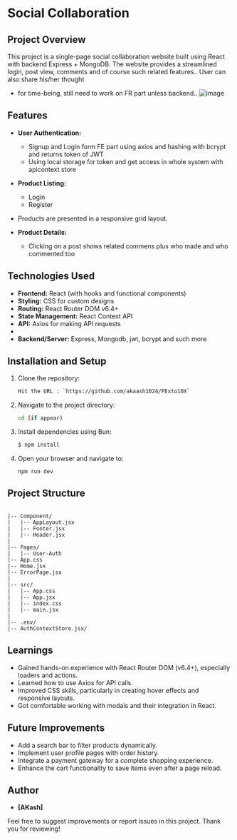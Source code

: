 # Social Collaboration 

## Project Overview
This project is a single-page social collaboration website built using React with backend Express + MongoDB. The website provides a streamlined login, post view, comments and of course such related features.. User can also share his/her thought
 -  for time-being, still need to work on FR part unless backend..
![image](https://github.com/user-attachments/assets/e0333eda-c08e-456a-893e-35487e758f4a)

## Features
- **User Authentication:** 
  - Signup and Login form FE part using axios and hashing with bcrypt and returns token of JWT
  - Using local storage for token and get access in whole system with apicontext store
- **Product Listing:** 
  
    - Login
    - Register
    

 - Products are presented in a responsive grid layout.
- **Product Details:** 
  - Clicking on a post shows related commens plus who made and who commented too

## Technologies Used
- **Frontend:** React (with hooks and functional components)
- **Styling:** CSS for custom designs
- **Routing:** React Router DOM v6.4+
- **State Management:** React Context API
- **API:** Axios for making API requests 
- 
- **Backend/Server:** Express, Mongodb, jwt, bcrypt and such more

## Installation and Setup
1. Clone the repository:
   ```bash
   Hit the URL : `https://github.com/akaash1024/FExto10X`
   ```
2. Navigate to the project directory:
   ```bash
   cd (if appear) 
   ```
3. Install dependencies using Bun:
   ```bash
   $ npm install
   ```
4. Open your browser and navigate to:
   ```
   npm run dev
   ```

## Project Structure
```

|-- Component/
|   |-- AppLayout.jsx
|   |-- Footer.jsx
|   |-- Header.jsx
|
|-- Pages/
|   |-- User-Auth
|-- App.css
|-- Home.jsx
|-- ErrorPage.jsx
|
|-- src/
|   |-- App.css
|   |-- App.jsx
|   |-- index.css
|   |-- main.jsx
|
|-- .env/
|-- AuthContextStore.jsx/
```


## Learnings
- Gained hands-on experience with React Router DOM (v6.4+), especially loaders and actions.
- Learned how to use Axios for API calls.
- Improved CSS skills, particularly in creating hover effects and responsive layouts.
- Got comfortable working with modals and their integration in React.

## Future Improvements
- Add a search bar to filter products dynamically.
- Implement user profile pages with order history.
- Integrate a payment gateway for a complete shopping experience.
- Enhance the cart functionality to save items even after a page reload.

## Author
- **[AKash]**

Feel free to suggest improvements or report issues in this project. Thank you for reviewing!
